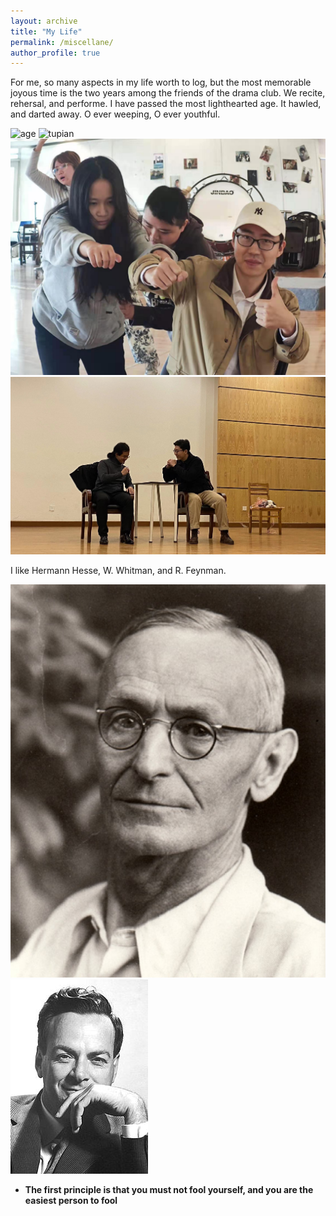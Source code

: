 ```yaml
---
layout: archive
title: "My Life"
permalink: /miscellane/
author_profile: true
---
```


For me, so many aspects in my life worth to log, but the most memorable joyous time is the two years among the friends of the drama club. We recite, rehersal, and performe. I have passed the most lighthearted age. It hawled, and darted away. O ever weeping, O ever youthful. 

![age](age.jpg)
![tupian](allofus.jpg)
![Bus](bus.jpg)
![me](meandhai.jpg)




I like Hermann Hesse, W. Whitman, and R. Feynman.  

![Hesse](hesse.jpg)
![Feynman](feynman.jpg)

- **The first principle is that you must not fool yourself, and you are the easiest person to fool**